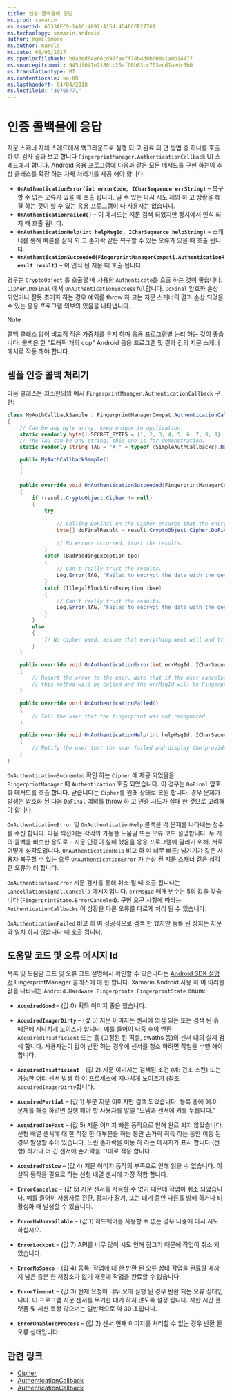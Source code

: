 ```yaml
---
title: 인증 콜백을에 응답
ms.prod: xamarin
ms.assetid: 6533AFC9-1A1C-4897-A154-4D4ECFE27761
ms.technology: xamarin-android
author: mgmclemore
ms.author: mamcle
ms.date: 06/06/2017
ms.openlocfilehash: b8a3ed64e66cd97faeff78b4d0b008a1a0b14477
ms.sourcegitcommit: 945df041e2180cb20af08b83cc703ecd1aedc6b0
ms.translationtype: MT
ms.contentlocale: ko-KR
ms.lasthandoff: 04/04/2018
ms.locfileid: "30765771"
---
```

# <a name="responding-to-authentication-callbacks"></a>인증 콜백을에 응답

지문 스캐너 자체 스레드에서 백그라운드로 실행 되 고 완료 되 면 방법 중 하나를 호출 하 여 검사 결과 보고 합니다 `FingerprintManager.AuthenticationCallback` UI 스레드에서 합니다. Android 응용 프로그램에 다음과 같은 모든 메서드를 구현 하는이 추상 클래스를 확장 하는 자체 처리기를 제공 해야 합니다.

* **`OnAuthenticationError(int errorCode, ICharSequence errString)`** &ndash; 복구할 수 없는 오류가 있을 때 호출 됩니다. 일 수 있는 다시 시도 제외 하 고 상황을 해결 하는 것이 할 수 있는 응용 프로그램이 나 사용자는 없습니다.
* **`OnAuthenticationFailed()`** &ndash; 이 메서드는 지문 검색 되었지만 장치에서 인식 되지 때 호출 됩니다.
* **`OnAuthenticationHelp(int helpMsgId, ICharSequence helpString)`** &ndash; 스캐너를 통해 빠른를 살짝 되 고 손가락 같은 복구할 수 있는 오류가 있을 때 호출 됩니다.
* **`OnAuthenticationSucceeded(FingerprintManagerCompati.AuthenticationResult result)`** &ndash; 이 인식 된 지문 때 호출 됩니다.

경우는 `CryptoObject` 를 호출할 때 사용한 `Authenticate`를 호출 하는 것이 좋습니다. `Cipher.DoFinal` 에서 `OnAuthenticationSuccessful`합니다.
`DoFinal` 암호화 손상 되었거나 잘못 초기화 하는 경우 예외를 throw 하 고는 지문 스캐너의 결과 손상 되었을 수 있는 응용 프로그램 외부의 있음을 나타냅니다.


> [!NOTE]
> 콜백 클래스 양이 비교적 적은 가중치를 유지 하며 응용 프로그램별 논리 하는 것이 좋습니다. 콜백은 한 "트래픽 개의 cop" Android 응용 프로그램 및 결과 간의 지문 스캐너에서로 작동 해야 합니다.

## <a name="a-sample-authentication-callback-handler"></a>샘플 인증 콜백 처리기

다음 클래스는 최소한의의 예시 `FingerprintManager.AuthenticationCallback` 구현: 

```csharp
class MyAuthCallbackSample : FingerprintManagerCompat.AuthenticationCallback
{
    // Can be any byte array, keep unique to application.
    static readonly byte[] SECRET_BYTES = {1, 2, 3, 4, 5, 6, 7, 8, 9};
    // The TAG can be any string, this one is for demonstration.
    static readonly string TAG = "X:" + typeof (SimpleAuthCallbacks).Name;

    public MyAuthCallbackSample()
    {
    }

    public override void OnAuthenticationSucceeded(FingerprintManagerCompat.AuthenticationResult result)
    {
        if (result.CryptoObject.Cipher != null) 
        {
            try
            {
                // Calling DoFinal on the Cipher ensures that the encryption worked.
                byte[] doFinalResult = result.CryptoObject.Cipher.DoFinal(SECRET_BYTES);
    
                // No errors occurred, trust the results.              
            }
            catch (BadPaddingException bpe)
            {
                // Can't really trust the results.
                Log.Error(TAG, "Failed to encrypt the data with the generated key." + bpe);
            }
            catch (IllegalBlockSizeException ibse)
            {
                // Can't really trust the results.
                Log.Error(TAG, "Failed to encrypt the data with the generated key." + ibse);
            }
        }
        else
        {
            // No cipher used, assume that everything went well and trust the results.
        }
    }

    public override void OnAuthenticationError(int errMsgId, ICharSequence errString)
    {
        // Report the error to the user. Note that if the user canceled the scan,
        // this method will be called and the errMsgId will be FingerprintState.ErrorCanceled.
    }

    public override void OnAuthenticationFailed()
    {
        // Tell the user that the fingerprint was not recognized.
    }

    public override void OnAuthenticationHelp(int helpMsgId, ICharSequence helpString)
    {
        // Notify the user that the scan failed and display the provided hint.
    }
}
```

`OnAuthenticationSucceeded` 확인 하는 `Cipher` 에 제공 되었음을 `FingerprintManager` 때 `Authentication` 호출 되었습니다. 이 경우는 `DoFinal` 암호화 메서드를 호출 합니다. 닫습니다는 `Cipher`를 원래 상태로 복원 합니다. 경우 문제가 발생는 암호화 된 다음 `DoFinal` 예외를 throw 하 고 인증 시도가 실패 한 것으로 고려해 야 합니다.

`OnAuthenticationError` 및 `OnAuthenticationHelp` 콜백을 각 문제를 나타내는 정수를 수신 합니다. 다음 섹션에는 각각의 가능한 도움말 또는 오류 코드 설명합니다. 두 개의 콜백을 비슷한 용도로 &ndash; 지문 인증이 실패 했음을 응용 프로그램에 알리기 위해. 서로 어떻게 심각도입니다. `OnAuthenticationHelp` 비교 하 여 너무 빠른; 넘기기가 같은 사용자 복구할 수 있는 오류 `OnAuthenticationError` 가 손상 된 지문 스캐너 같은 심각한 오류가 더 합니다.

`OnAuthenticationError` 지문 검사를 통해 취소 될 때 호출 됩니다는 `CancellationSignal.Cancel()` 메시지입니다. `errMsgId` 매개 변수는 5의 값을 갖습니다 (`FingerprintState.ErrorCanceled`). 구현 요구 사항에 따라는 `AuthenticationCallbacks` 이 상황을 다른 오류를 다르게 처리 될 수 있습니다. 

`OnAuthenticationFailed` 비교 하 여 성공적으로 검색 한 했지만 등록 된 장치는 지문와 일치 하지 않습니다 때 호출 됩니다. 

## <a name="help-codes-and-error-message-ids"></a>도움말 코드 및 오류 메시지 Id 

목록 및 도움말 코드 및 오류 코드 설명에서 확인할 수 있습니다는 [Android SDK 설명서](http://developer.android.com/reference/android/hardware/fingerprint/FingerprintManager.html#FINGERPRINT_ACQUIRED_GOOD) FingerprintManager 클래스에 대 한 합니다. Xamarin.Android 사용 하 여 이러한 값을 나타내는 `Android.Hardware.Fingerprints.FingerprintState` enum:


-   **`AcquiredGood`** &ndash; (값 0) 획득 이미지 좋은 했습니다.


-   **`AcquiredImagerDirty`** &ndash; (값 3) 지문 이미지는 센서에 의심 되는 또는 검색 된 흙 때문에 지나치게 노이즈가 합니다. 예를 들어이 다중 후이 반환 `AcquiredInsufficient` 또는 흙 (고정된 된 픽셀, swaths 등)의 센서 대의 실제 검색 합니다. 사용자는이 값이 반환 하는 경우에 센서를 청소 하려면 작업을 수행 해야 합니다.


-   **`AcquiredInsufficient`** &ndash; (값 2) 지문 이미지는 검색된 조건 (예: 건조 스킨) 또는 가능한 더티 센서 발생 하 여 프로세스에 지나치게 노이즈가 (참조 `AcquiredImagerDirty`합니다.



-   **`AcquiredPartial`** &ndash; (값 1) 부분 지문 이미지만 검색 되었습니다. 등록 중에 예:이 문제를 해결 하려면 실행 해야 할 사용자를 알릴 &ldquo;모뎀과 센서에 키를 누릅니다.&rdquo;



-   **`AcquiredTooFast`** &ndash; (값 5) 지문 이미지 빠른 동작으로 인해 완료 되지 않았습니다. 선형 배열 센서에 대 한 적절 한 대부분을 하는 동안 손가락 취득 하는 동안 이동 된 경우 발생할 수이 있습니다. 느린 손가락을 이동 하 라는 메시지가 표시 합니다 (선형) 하거나 더 긴 센서에 손가락을 그대로 적용 합니다.




-   **`AcquiredToSlow`** &ndash; (값 4) 지문 이미지 동작의 부족으로 인해 읽을 수 없습니다. 이 살짝 동작을 필요로 하는 선형 배열 센서에 가장 적합 합니다.



-   **`ErrorCanceled`** &ndash; (값 5) 지문 센서를 사용할 수 없기 때문에 작업이 취소 되었습니다. 예를 들어이 사용자로 전환, 장치가 잠겨, 또는 대기 중인 다른를 방해 하거나 비활성화 때 발생할 수 있습니다.



-   **`ErrorHwUnavailable`** &ndash; (값 1) 하드웨어를 사용할 수 없는 경우 나중에 다시 시도 하십시오.




-   **`ErrorLockout`** &ndash; (값 7) API를 너무 많이 시도 인해 잠그기 때문에 작업이 취소 되었습니다.




-   **`ErrorNoSpace`** &ndash; (값 4) 등록; 작업에 대 한 반환 된 오류 상태 작업을 완료할 때까지 남은 충분 한 저장소가 없기 때문에 작업을 완료할 수 없습니다.



-   **`ErrorTimeout`** &ndash; (값 3) 현재 요청이 너무 오래 실행 된 경우 반환 되는 오류 상태입니다. 이 프로그램 지문 센서를 무기한 대기 하지 않도록 설정 됩니다. 제한 시간 플랫폼 및 세션 특정 않으며는 일반적으로 약 30 초입니다.



-   **`ErrorUnableToProcess`** &ndash; (값 2) 센서 현재 이미지를 처리할 수 없는 경우 반환 된 오류 상태입니다.



## <a name="related-links"></a>관련 링크

- [Cipher](https://docs.oracle.com/javase/7/docs/api/javax/crypto/Cipher.html)
- [AuthenticationCallback](http://developer.android.com/reference/android/hardware/fingerprint/FingerprintManager.AuthenticationCallback.html)
- [AuthenticationCallback](http://developer.android.com/reference/android/support/v4/hardware/fingerprint/FingerprintManagerCompat.AuthenticationCallback.html)
